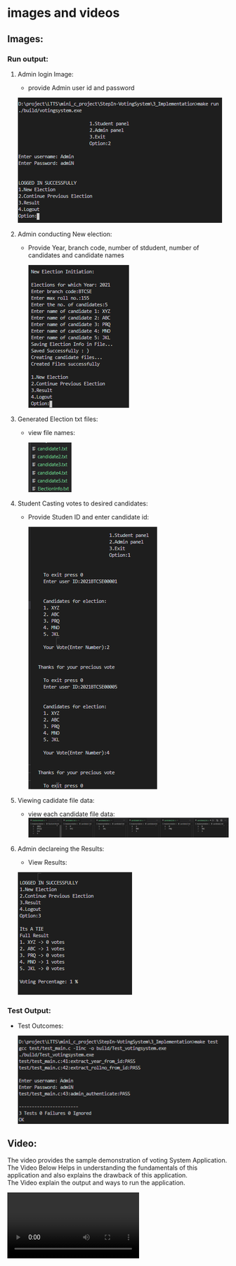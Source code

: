# images and videos
## Images:
### Run output:
1. Admin login Image:
   - provide Admin user id and password
    
    ![ Admin Login ]( /6_ImagesAndVideos/images/adminLogin.PNG )

2. Admin conducting New election:
   - Provide Year, branch code, number of stdudent, number of candidates and candidate names
  
     ![ Conduct New Election ]( /6_ImagesAndVideos/images/conduct_new_election.PNG )

3. Generated Election txt files:
    - view file names:
  
        ![ View directory files ]( /6_ImagesAndVideos/images/generated_election_files.PNG )

4. Student Casting votes to desired candidates:
    -  Provide Studen ID and enter candidate id:
    
        ![ cast vote ]( /6_ImagesAndVideos/images/cast_votes.PNG )
5. Viewing cadidate file data:
    - view each candidate file data:
     ![ cast vote ]( /6_ImagesAndVideos/images/canidate_file_data.PNG )

6. Admin declareing the Results:
    - View Results:
    
     ![ Results ]( /6_ImagesAndVideos/images/Voting_results.PNG )


### Test Output:
 - Test Outcomes:
     
     ![ outcomes ]( /6_ImagesAndVideos/images/test.PNG )


## Video:
  The video provides the sample demonstration of voting System Application.<br/>
  The Video Below Helps in understanding the fundamentals of this application and also explains the drawback of this application.<br/>
  The Video explain the output and ways to run the application.<br/>

![Demonstration Video]( /6_ImagesAndVideos/videos/demo.mp4 )
